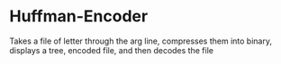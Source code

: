 # Huffman-Encoder
Takes a file of letter through the arg line, compresses them into binary, displays a tree, encoded file, and then decodes the file
